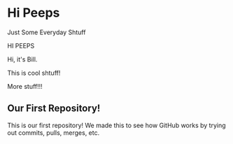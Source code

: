 # Hi Peeps

Just Some Everyday Shtuff

HI PEEPS

Hi, it's Bill.

This is cool shtuff!

More stuff!!!

## Our First Repository!

This is our first repository! We made this to see how GitHub works by trying out commits, pulls, merges, etc.